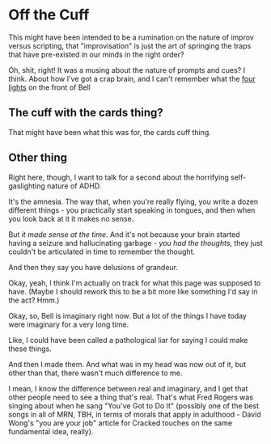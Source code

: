 # Off the Cuff

This might have been intended to be a rumination on the nature of improv versus scripting, that "improvisation" is just the art of springing the traps that have pre-existed in our minds in the right order?

Oh, shit, right! It was a musing about the nature of prompts and cues? I think. About how I've got a crap brain, and I can't remember what the [four lights][trek] on the front of Bell

[trek]: 2cb4c2d4-f950-446e-9c31-0a8a23770843.md

## The cuff with the cards thing?

That might have been what this was for, the cards cuff thing.

## Other thing

Right here, though, I want to talk for a second about the horrifying self-gaslighting nature of ADHD.

It's the amnesia. The way that, when you're really flying, you write a dozen different things - you practically start speaking in tongues, and then when you look back at it it makes no sense.

But *it made sense at the time*. And it's not because your brain started having a seizure and hallucinating garbage - *you had the thoughts*, they just couldn't be articulated in time to remember the thought.

And then they say you have delusions of grandeur.

Okay, yeah, I think I'm actually on track for what this page was supposed to have. (Maybe I should rework this to be a bit more like something I'd say in the act? Hmm.)

Okay, so, Bell is imaginary right now. But a lot of the things I have today were imaginary for a very long time.

Like, I could have been called a pathological liar for saying I could make these things.

And then I made them. And what was in my head was now out of it, but other than that, there wasn't much difference to me.

I mean, I know the difference between real and imaginary, and I get that other people need to see a thing that's real. That's what Fred Rogers was singing about when he sang "You've Got to Do It" (possibly one of the best songs in all of MRN, TBH, in terms of morals that apply in adulthood - David Wong's "you are your job" article for Cracked touches on the same fundamental idea, really).
